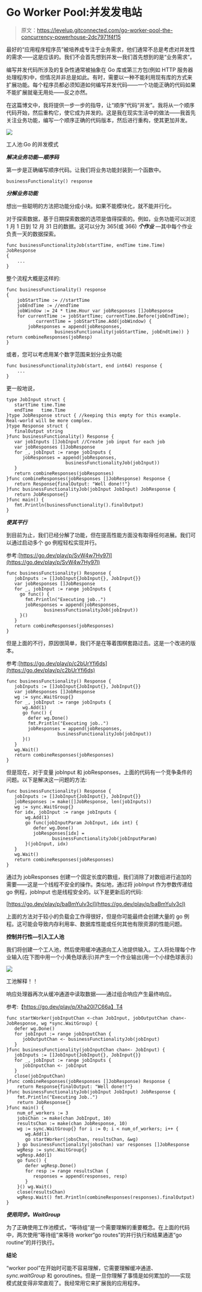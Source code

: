 # Go Worker Pool:并发发电站

> 原文：<https://levelup.gitconnected.com/go-worker-pool-the-concurrency-powerhouse-2dc7971f4f15>

最好的“应用程序程序员”被培养成专注于业务需求，他们通常不总是考虑对并发性的需求——这是应该的。我们不会首先想到并发—我们首先想到的是“业务需求”。

编写并发代码所涉及的复杂性通常被抽象在 Go 库或第三方包(例如 HTTP 服务器处理程序)中，但情况并非总是如此。有时，需要以一种不能利用现有库的方式来扩展功能。每个程序员都必须知道如何编写并发代码——一个功能正确的代码如果不能扩展就毫无用处——反之亦然。

在这篇博文中，我将提供一步一步的指导，让“顺序”代码“并发”。我将从一个顺序代码开始，然后重构它，使它成为并发的。这是我在现实生活中的做法——我首先关注业务功能，编写一个顺序正确的代码版本，然后进行重构，使其更加并发。

![](img/f9752d23a03ed9aac2ef015f1a7d9f92.png)

工人池:Go 的并发模式

***解决业务功能—顺序码***

第一步是正确编写顺序代码。让我们将业务功能封装到一个函数中。

```
businessFunctionality() response
```

***分解业务功能***

想出一些聪明的方法把功能分成小块。如果不能模块化，就不能并行化。

对于探索数据，基于日期探索数据的选项是值得探索的。例如，业务功能可以浏览 1 月 1 日到 12 月 31 日的数据。这可以分为 365(或 366) ***个作业*** —其中每个作业负责一天的数据探索。

```
func businessFunctionalityJob(startTime, endTime time.Time) JobResponse
{
    ...
}
```

整个流程大概是这样的:

```
func businessFunctionality() response
{
    jobStartTime := //startTime
    jobEndTime := //endTime
    jobWindow := 24 * time.Hour var jobResponses []JobResponse
    for currentTime := jobStartTime; currentTime.Before(jobEndTime);        
           currentTime = jobStartTime.Add(jobWindow) {
        jobResponses = append(jobResponses,  
                  businessFunctionality(jobStartTime, jobEndtime)) } return combineResponses(jobResp)
}
```

或者，您可以考虑用某个数字范围来划分业务功能

```
func businessFunctionalityJob(start, end int64) response {
    ...
}
```

更一般地说，

```
type JobInput struct {
   startTime time.Time
   endTime   time.Time
}type JobResponse struct { //keeping this empty for this example. Real-world will be more complex.
}type Response struct {
   finalOutput string
}func businessFunctionality() Response {
   var jobInputs []JobInput //Create job input for each job
   var jobResponses []JobResponse
   for _, jobInput := range jobInputs {
      jobResponses = append(jobResponses,  
                      businessFunctionalityJob(jobInput))
   }
   return combineResponses(jobResponses)
}func combineResponses(jobResponses []JobResponse) Response {
   return Response{finalOutput: "Well done!!"}
}func businessFunctionalityJob(jobInput JobInput) JobResponse {
   return JobResponse{}
}func main() {
   fmt.Println(businessFunctionality().finalOutput)
}
```

***使其平行***

到目前为止，我们已经分解了功能，但在提高性能方面没有取得任何进展。我们可以通过启动多个 go 例程轻松实现并行。

参考:[https://go.dev/play/p/SvW4w7Hy97l](https://go.dev/play/p/SvW4w7Hy97l)

```
func businessFunctionality() Response {
   jobInputs := []JobInput{JobInput{}, JobInput{}}
   var jobResponses []JobResponse
   for _, jobInput := range jobInputs {
     go func() {
       fmt.Println("Executing job..")
       jobResponses = append(jobResponses,
              businessFunctionalityJob(jobInput))
     }()
   }
   return combineResponses(jobResponses)
}
```

但是上面的不行，原因很简单，我们不是在等着围棋套路过去。这是一个改进的版本。

参考:[https://go.dev/play/p/c2bUrYfi6ds](https://go.dev/play/p/c2bUrYfi6ds)

```
func businessFunctionality() Response {
   jobInputs := []JobInput{JobInput{}, JobInput{}}
   var jobResponses []JobResponse
   wg := sync.WaitGroup{}
   for _, jobInput := range jobInputs {
      wg.Add(1)
      go func() {
        defer wg.Done()
        fmt.Println("Executing job..")
        jobResponses = append(jobResponses,
                   businessFunctionalityJob(jobInput))
      }()
   }
   wg.Wait()
   return combineResponses(jobResponses)
}
```

但是现在，对于变量 jobInput 和 jobResponses，上面的代码有一个竞争条件的问题。以下是解决这一问题的方法:

```
func businessFunctionality() Response {
   jobInputs := []JobInput{JobInput{}, JobInput{}}
   jobResponses := make([]JobResponse, len(jobInputs))
   wg := sync.WaitGroup{}
   for idx, jobInput := range jobInputs {
       wg.Add(1)
       go func(jobInputParam JobInput, idx int) {
          defer wg.Done()
          jobResponses[idx] = 
                 businessFunctionalityJob(jobInputParam)
       }(jobInput, idx)
   }
   wg.Wait()
   return combineResponses(jobResponses)
}
```

通过为 jobResponses 创建一个固定长度的数组，我们消除了对数组进行追加的需要——这是一个线程不安全的操作。类似地，通过将 jobInput 作为参数传递给 go 例程，jobInput 也是线程安全的。以下是更新后的代码:

[https://go.dev/play/p/baBmYulv3cl](https://go.dev/play/p/baBmYulv3cl)

上面的方法对于较小的负载会工作得很好，但是你可能最终会创建大量的 go 例程。这可能会导致内存利用率、数据库性能或任何其他有限资源的性能问题。

**控制并行性—引入工人池**

我们将创建一个工人池，然后使用缓冲通道向工人池提供输入。工人将处理每个作业输入(在下图中用一个小黄色球表示)并产生一个作业输出(用一个小绿色球表示)

![](img/eeead89a54ed42de952bfcd7430e595e.png)

工池解释！！

响应处理器再次从缓冲通道中读取数据——通过组合响应产生最终响应。

参考:【https://go.dev/play/p/Xha20l7C66a】T4

```
func startWorker(jobInputChan <-chan JobInput, jobOutputChan chan<- JobResponse, wg *sync.WaitGroup) {
   defer wg.Done()
   for jobInput := range jobInputChan {
      jobOutputChan <- businessFunctionalityJob(jobInput)
   }
}func businessFunctionality(jobInputChan chan<- JobInput) {
   jobInputs := []JobInput{JobInput{}, JobInput{}}
   for _, jobInput := range jobInputs {
      jobInputChan <- jobInput
   }
   close(jobInputChan)
}func combineResponses(jobResponses []JobResponse) Response {
    return Response{finalOutput: "Well done!!"}
}func businessFunctionalityJob(jobInput JobInput) JobResponse {
    fmt.Println("Executing Job..")
    return JobResponse{}
}func main() {
    num_of_workers := 3
    jobsChan := make(chan JobInput, 10)
    resultsChan := make(chan JobResponse, 10)
    wg := sync.WaitGroup{} for i := 0; i < num_of_workers; i++ {
       wg.Add(1)
       go startWorker(jobsChan, resultsChan, &wg)
    } go businessFunctionality(jobsChan) var responses []JobResponse
    wgResp := sync.WaitGroup{}
    wgResp.Add(1)
    go func() {
       defer wgResp.Done()
       for resp := range resultsChan {
          responses = append(responses, resp)
       }
    }() wg.Wait()
    close(resultsChan)
    wgResp.Wait() fmt.Println(combineResponses(responses).finalOutput)
}
```

***使用同步。WaitGroup***

为了正确使用工作池模式，“等待组”是一个需要理解的重要概念。在上面的代码中，两次使用“等待组”来等待 worker“go routes”的并行执行和结果通道“go routine”的并行执行。

**结论**

“worker pool”在开始时可能不容易理解，它需要理解缓冲通道、 *sync.waitGroup* 和 goroutines。但是一旦你理解了事情是如何累加的——实现模式就变得非常直观了。我经常用它来扩展我的应用程序。